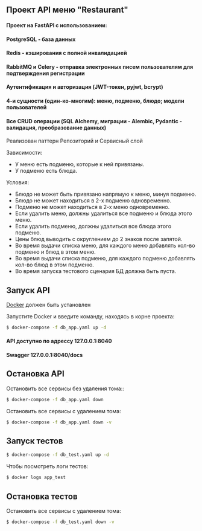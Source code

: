 ## Проект API меню "Restaurant"


#### Проект на FastAPI с использованием:<br> 
#### PostgreSQL - база данных<br> 
#### Redis - кэширования с полной инвалидацией<br>
#### RabbitMQ и Celery - отправка электронных писем пользователям для подтверждения регистрации<br> 
#### Аутентификация и авторизация (JWT-токен, pyjwt, bcrypt)<br>
#### 4-и сущности (один-ко-многим): меню, подменю, блюдо; модели пользователей<br> 
#### Все CRUD операции (SQL Alchemy, миграции  - Alembic, Pydantic - валидация, преобразование данных)
Реализован паттерн Репозиторий и Сервисный слой


Зависимости:
* У меню есть подменю, которые к ней привязаны.
* У подменю есть блюда.

Условия:
* Блюдо не может быть привязано напрямую к меню, минуя подменю.
* Блюдо не может находиться в 2-х подменю одновременно.
* Подменю не может находиться в 2-х меню одновременно.
* Если удалить меню, должны удалиться все подменю и блюда этого меню.
* Если удалить подменю, должны удалиться все блюда этого подменю.
* Цены блюд выводить с округлением до 2 знаков после запятой.
* Во время выдачи списка меню, для каждого меню добавлять кол-во подменю и блюд в этом меню.
* Во время выдачи списка подменю, для каждого подменю добавлять кол-во блюд в этом подменю.
* Во время запуска тестового сценария БД должна быть пуста.


## Запуск API

[Docker](https://www.docker.com/) должен быть установлен

Запустите Docker и введите команду, находясь в корне проекта:

```bash
$ docker-compose -f db_app.yaml up -d
```
#### API доступно по адрессу 127.0.0.1:8040

#### Swagger 127.0.0.1:8040/docs

## Остановка API

Остановить все сервисы без удаления тома::

```bash
$ docker-compose -f db_app.yaml down
```

Остановить все сервисы с удалением тома:

```bash
$ docker-compose -f db_app.yaml down -v
```
## Запуск тестов


```bash
$ docker-compose -f db_test.yaml up -d
```

Чтобы посмотреть логи тестов:

```bash
$ docker logs app_test 
```

## Остановка тестов

Остановить все сервисы с удалением тома:

```bash
$ docker-compose -f db_test.yaml down -v
```